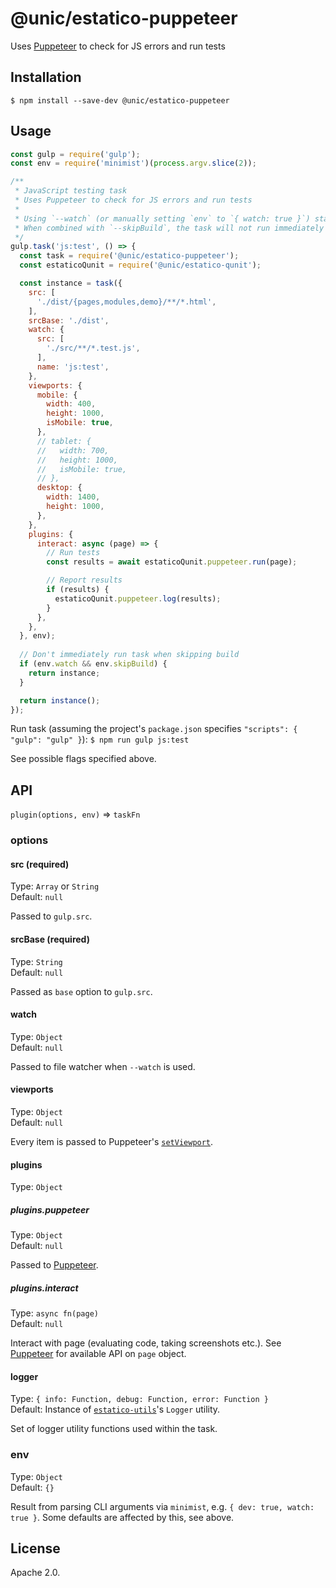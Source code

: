 # @unic/estatico-puppeteer

Uses [Puppeteer](https://github.com/GoogleChrome/puppeteer) to check for JS errors and run tests

## Installation

```
$ npm install --save-dev @unic/estatico-puppeteer
```

## Usage

```js
const gulp = require('gulp');
const env = require('minimist')(process.argv.slice(2));

/**
 * JavaScript testing task
 * Uses Puppeteer to check for JS errors and run tests
 *
 * Using `--watch` (or manually setting `env` to `{ watch: true }`) starts file watcher
 * When combined with `--skipBuild`, the task will not run immediately but only after changes
 */
gulp.task('js:test', () => {
  const task = require('@unic/estatico-puppeteer');
  const estaticoQunit = require('@unic/estatico-qunit');

  const instance = task({
    src: [
      './dist/{pages,modules,demo}/**/*.html',
    ],
    srcBase: './dist',
    watch: {
      src: [
        './src/**/*.test.js',
      ],
      name: 'js:test',
    },
    viewports: {
      mobile: {
        width: 400,
        height: 1000,
        isMobile: true,
      },
      // tablet: {
      //   width: 700,
      //   height: 1000,
      //   isMobile: true,
      // },
      desktop: {
        width: 1400,
        height: 1000,
      },
    },
    plugins: {
      interact: async (page) => {
        // Run tests
        const results = await estaticoQunit.puppeteer.run(page);

        // Report results
        if (results) {
          estaticoQunit.puppeteer.log(results);
        }
      },
    },
  }, env);
  
  // Don't immediately run task when skipping build
  if (env.watch && env.skipBuild) {
    return instance;
  }

  return instance();
});
```

Run task (assuming the project's `package.json` specifies `"scripts": { "gulp": "gulp" }`):
`$ npm run gulp js:test`

See possible flags specified above.

## API

`plugin(options, env)` => `taskFn`

### options

#### src (required)

Type: `Array` or `String`<br>
Default: `null`

Passed to `gulp.src`.

#### srcBase (required)

Type: `String`<br>
Default: `null`

Passed as `base` option to `gulp.src`.

#### watch

Type: `Object`<br>
Default: `null`

Passed to file watcher when `--watch` is used.

#### viewports

Type: `Object`<br>
Default: `null`

Every item is passed to Puppeteer's [`setViewport`](https://github.com/GoogleChrome/puppeteer/blob/master/docs/api.md#pagesetviewportviewport).

#### plugins

Type: `Object`

##### plugins.puppeteer

Type: `Object`<br>
Default: `null`

Passed to [Puppeteer](https://github.com/GoogleChrome/puppeteer).

##### plugins.interact

Type: `async fn(page)`<br>
Default: `null`

Interact with page (evaluating code, taking screenshots etc.). See [Puppeteer](https://github.com/GoogleChrome/puppeteer) for available API on `page` object.

#### logger

Type: `{ info: Function, debug: Function, error: Function }`<br>
Default: Instance of [`estatico-utils`](../estatico-utils)'s `Logger` utility.

Set of logger utility functions used within the task.

### env

Type: `Object`<br>
Default: `{}`

Result from parsing CLI arguments via `minimist`, e.g. `{ dev: true, watch: true }`. Some defaults are affected by this, see above.

## License

Apache 2.0.
